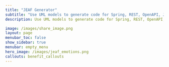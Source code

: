 ```yaml
---
title: "JEAF Generator"
subtitle: "Use UML models to generate code for Spring, REST, OpenAPI, Java and others"
description: Use UML models to generate code for Spring, REST, OpenAPI, Java, JakartaEE, JEE, Hibernate and others. Bye bye handwritten boiler blade code. Let your developers concentrate on business features.

image: /images/share_image.png
layout: page
menubar_toc: false
show_sidebar: true
menubar: empty_menu
hero_image: /images/jeaf_emotions.png
callouts: benefit_callouts
---
```

